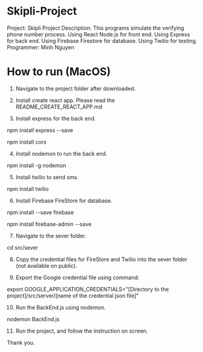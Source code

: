 # Skipli-Project

Project: Skipli Project
Description: This programs simulate the verifying phone number process.
             Using React Node.js for front end.
             Using Express for back end.
             Using Firebase Firestore for database.
             Using Twilio for texting.
Programmer: Minh Nguyen

# How to run (MacOS)

1. Navigate to the project folder after downloaded.

2. Install create react app.
  Please read the README_CREATE_REACT_APP.md
  
3. Install express for the back end.
  
  npm install express --save
  
  npm install cors
  
4. Install nodemon to run the back end.
  
  npm install -g nodemon
  
5. Install twilio to send sms.
  
  npm install twilio
  
6. Install Firebase FireStore for database.
  
  npm install --save firebase
  
  npm install firebase-admin --save
  
7. Navigate to the sever folder.
  
  cd src/sever
  
8. Copy the credential files for FireStore and Twilio into the sever folder (not available on public).

9. Export the Google credential file using command:
  
  export GOOGLE_APPLICATION_CREDENTIALS="[Directory to the project]/src/server/[name of the credential json file]"

10. Run the BackEnd.js using nodemon.
  
  nodemon BackEnd.js
  
11. Run the project, and follow the instruction on screen.

Thank you.
  
  
                

  
  

  
